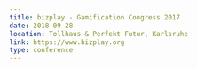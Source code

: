 ```yaml
---
title: bizplay - Gamification Congress 2017
date: 2018-09-28
location: Tollhaus & Perfekt Futur, Karlsruhe
link: https://www.bizplay.org
type: conference
---
```

